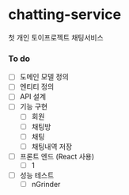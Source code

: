 # chatting-service
첫 개인 토이프로젝트 채팅서비스

### To do
- [ ] 도메인 모델 정의 
- [ ] 엔티티 정의
- [ ] API 설계
- [ ] 기능 구현
  - [ ] 회원
  - [ ] 채팅방
  - [ ] 채팅
  - [ ] 채팅내역 저장
- [ ] 프론트 엔드 (React 사용)
  - [ ] 1
- [ ] 성능 테스트
  - [ ] nGrinder